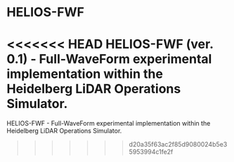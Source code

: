 # HELIOS-FWF
<<<<<<< HEAD
HELIOS-FWF (ver. 0.1) - Full-WaveForm experimental implementation within the Heidelberg LiDAR Operations Simulator.
=======
HELIOS-FWF - Full-WaveForm experimental implementation within the Heidelberg LiDAR Operations Simulator.
>>>>>>> d20a35f63ac2f85d9080024b5e35953994c1fe2f

